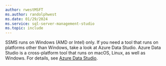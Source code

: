 ```yaml
---
author: rwestMSFT
ms.author: randolphwest
ms.date: 01/29/2024
ms.service: sql-server-management-studio
ms.topic: include
---
```

SSMS runs on Windows (AMD or Intel) only. If you need a tool that runs on platforms other than Windows, take a look at Azure Data Studio. Azure Data Studio is a cross-platform tool that runs on macOS, Linux, as well as Windows. For details, see [Azure Data Studio](/sql/what-is-azure-data-studio).
